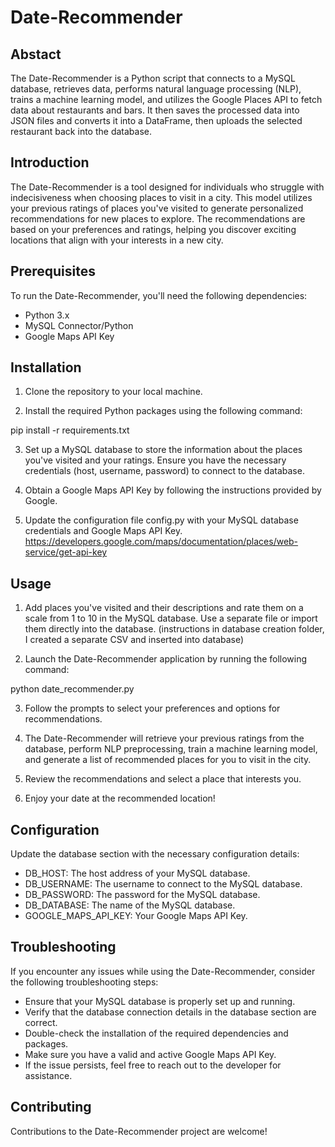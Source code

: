 # Date-Recommender
## Abstact
The Date-Recommender is a Python script that connects to a MySQL database, retrieves data, performs natural language processing (NLP), trains a machine learning model, and utilizes the Google Places API to fetch data about restaurants and bars. It then saves the processed data into JSON files and converts it into a DataFrame, then uploads the selected restaurant back into the database.

## Introduction
The Date-Recommender is a tool designed for individuals who struggle with indecisiveness when choosing places to visit in a city. This model utilizes your previous ratings of places you've visited to generate personalized recommendations for new places to explore. The recommendations are based on your preferences and ratings, helping you discover exciting locations that align with your interests in a new city.

## Prerequisites
To run the Date-Recommender, you'll need the following dependencies:

- Python 3.x
- MySQL Connector/Python
- Google Maps API Key

## Installation
1. Clone the repository to your local machine.

2. Install the required Python packages using the following command:

pip install -r requirements.txt

3. Set up a MySQL database to store the information about the places you've visited and your ratings. Ensure you have the necessary credentials (host, username, password) to connect to the database.

4. Obtain a Google Maps API Key by following the instructions provided by Google.

5. Update the configuration file config.py with your MySQL database credentials and Google Maps API Key.
https://developers.google.com/maps/documentation/places/web-service/get-api-key

## Usage
1. Add places you've visited and their descriptions and rate them on a scale from 1 to 10 in the MySQL database. Use a separate file or import them directly into the database. (instructions in database creation folder, I created a separate CSV and inserted into database)

2. Launch the Date-Recommender application by running the following command:

python date_recommender.py

3. Follow the prompts to select your preferences and options for recommendations.

4. The Date-Recommender will retrieve your previous ratings from the database, perform NLP preprocessing, train a machine learning model, and generate a list of recommended places for you to visit in the city.

5. Review the recommendations and select a place that interests you.

6. Enjoy your date at the recommended location!

## Configuration
Update the database section with the necessary configuration details:

- DB_HOST: The host address of your MySQL database.
- DB_USERNAME: The username to connect to the MySQL database.
- DB_PASSWORD: The password for the MySQL database.
- DB_DATABASE: The name of the MySQL database.
- GOOGLE_MAPS_API_KEY: Your Google Maps API Key.

## Troubleshooting
If you encounter any issues while using the Date-Recommender, consider the following troubleshooting steps:

- Ensure that your MySQL database is properly set up and running.
- Verify that the database connection details in the database section are correct.
- Double-check the installation of the required dependencies and packages.
- Make sure you have a valid and active Google Maps API Key.
- If the issue persists, feel free to reach out to the developer for assistance.

## Contributing
Contributions to the Date-Recommender project are welcome!
